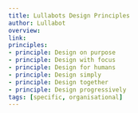 ```yaml
---
title: Lullabots Design Principles
author: Lullabot
overview:
link:
principles:
- principle: Design on purpose
- principle: Design with focus
- principle: Design for humans
- principle: Design simply
- principle: Design together
- principle: Design progressively
tags: [specific, organisational]
---
```

